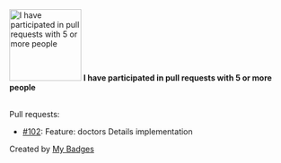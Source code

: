 <img src="https://my-badges.github.io/my-badges/pr-collaboration-5.png" alt="I have participated in pull requests with 5 or more people" title="I have participated in pull requests with 5 or more people" width="128">
<strong>I have participated in pull requests with 5 or more people</strong>
<br><br>

Pull requests:

- <a href="https://github.com/atlp-rwanda/commanders-rn-medica/pull/102">#102</a>: Feature: doctors Details implementation


Created by <a href="https://github.com/my-badges/my-badges">My Badges</a>